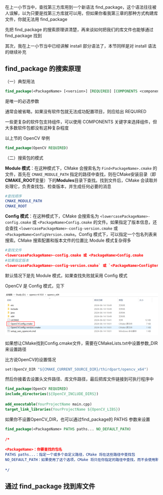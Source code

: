 在上一小节当中，查找第三方库用到一个新语法 find_package，这个语法往往被人误解，以为只要是找第三方库就可以用，但如果你看我第三章的那种方式构建库文件，你就无法用 find_package

先把 find_package 的搜索原理讲清楚，再来谈如何把我们的库文件也能够通过 find_package 找到

其次，我在上一小节当中已经讲解 install 部分语法了，本节同样是对 install 语法的继续补充

## find_package 的搜索原理

（一）典型用法

```cmake
find_package(<PackageName> [<version>] [REQUIRED] [COMPONENTS <components>...])
```

<PackageName> 是唯一的必选参数

<version> 通常会被省略，如果没有软件包就无法成功配置项目，则应给出 REQUIRED

一些更复杂的软件包支持组件，可以使用 COMPONENTS 关键字来选择组件，但大多数软件包都没有这种复杂程度

以上节的 OpenCV 举例

```cmake
find_package(OpenCV REQUIRED)
```

（二）搜索包的模式

**Module 模式**：在这种模式下，CMake 会搜索名为 `Find<PackageName>.cmake` 的文件，首先在 `CMAKE_MODULE_PATH` 指定的路径中查找，则在CMake安装目录（即**CMAKE_ROOT**变量）下的**Modules**目录下查找。找到文件后，CMake 会读取并处理它，负责查找包、检查版本，并生成任何必要的消息

```cmake
#查找顺序
CMAKE_MODULE_PATH
CMAKE_ROOT
```

**Config 模式**：在这种模式下，CMake 会搜索名为 `<lowercasePackageName>-config.cmake` 或 `<PackageName>Config.cmake` 的文件。如果指定了版本信息，还会查找 `<lowercasePackageName>-config-version.cmake` 或 `<PackageName>ConfigVersion.cmake`。Config 模式下，可以指定一个包名列表来搜索。CMake 搜索配置和版本文件的位置比 Module 模式复杂得多

```cmake
#查找文件
<lowercasePackageName>-config.cmake 或 <PackageName>Config.cmake
#如果指定版本
<lowercasePackageName>-config-version.cmake` 或 `<PackageName>ConfigVersion.cmake
```

默认情况下是先 Module 模式，如果查找失败就采用 Config 模式

OpenCV 是 Config 模式，见下

![findpackage](./images/findpackage.png)

如果想让CMake找到<PackageName>Config.cmake文件，需要在CMakeLists.txt中设置参数<PackageName>_DIR来设置路径

比方说OpenCV的设置情况

```c++
set(OpenCV_DIR "${CMAKE_CURRENT_SOURCE_DIR}/thirdpart/opencv_x64")
```

然后你接着去设置头文件路径、库文件路径，最后把库文件链接到可执行程序中

```cmake
find_package(OpenCV REQUIRED)
include_directories(${OpenCV_INCLUDE_DIRS})
 
add_executable(YourProjectName main.cpp)
target_link_libraries(YourProjectName ${OpenCV_LIBS})
```

如果你不设置OpenCV_DIR，也可以通过find_package的 PATHS 参数来设置

```cmake
find_package(<PackageName> PATHS paths... NO_DEFAULT_PATH)

/*

<PackageName>：你要查找的包名
PATHS paths...：指定一个或多个自定义路径，CMake 将在这些路径中查找包
NO_DEFAULT_PATH：如果使用了这个选项，CMake 将只在你指定的路径中查找，而不会使用默认的搜索路径

*/
```

## 通过 find_package 找到库文件